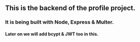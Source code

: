 ## This is the backend of the profile project.

### It is being built with Node, Express & Multer.

#### Later on we will add bcypt & JWT too in this.
